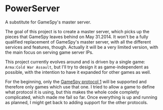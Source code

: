 PowerServer
===========

A substitute for GameSpy's master server. 


The goal of this project is to create a master server, which picks up the pieces that GameSpy leaves behind on May 31.2014. It won't be a fully qualified replacement of GameSpy's master server, with all the different services and features, though. Actually it will be a very limited version, with the main focus on serving game server IPs.


This project currently evolves around and is driven by a single game: `Arma:Cold War Assault`, but I'll try to design it as game-independent as possible, with the intention to have it expanded for other games as well. 

For the beginning, only the [GameSpy protocol 1](http://int64.org/docs/gamestat-protocols/gamespy.html) will be supported and therefore only games which use that one. I tried to allow a game to define what protocol it is using, but this makes the whole code completly complicated, which made me fail so far.
Once everything is up and running as planned, I might get back to adding support for the other protocols.
